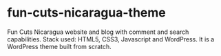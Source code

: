 # fun-cuts-nicaragua-theme
Fun Cuts Nicaragua website and blog with comment and search capabilities.
Stack used: HTML5, CSS3, Javascript and WordPress. It is a WordPress theme built from scratch.
